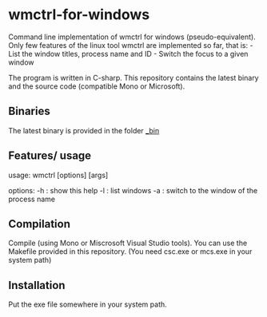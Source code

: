 # wmctrl-for-windows
Command line implementation of wmctrl for windows (pseudo-equivalent).
Only few features of the linux tool wmctrl are implemented so far, that is:
    - List the window titles, process name and ID
    - Switch the focus to a given window

The program is written in C-sharp.
This repository contains the latest binary and the source code (compatible Mono or Microsoft).

## Binaries
The latest binary is provided in the folder [_bin](https://github.com/elmanuelito/wmctrl-for-windows/tree/master/_bin)

## Features/ usage
        
usage: wmctrl [options] [args]

options:
  -h         : show this help
  -l         : list windows
  -a <PNAME> : switch to the window of the process name <PNAME>



## Compilation
Compile (using Mono or Miscrosoft Visual Studio tools).
You can use the Makefile provided in this repository. 
(You need csc.exe or mcs.exe in your system path)

## Installation
Put the exe file somewhere in your system path.
